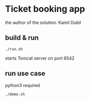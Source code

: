 # Ticket booking app

the author of the solution: Kamil Dubil


## build & run

```
./run.sh
```
starts Tomcat server on port 6542


## run use case

python3 required
```
./demo.sh
```
